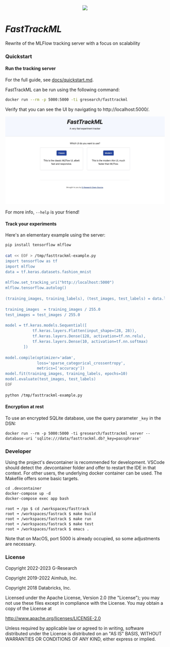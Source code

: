 <div align="center">
<img src="https://raw.githubusercontent.com/naskio/fasttrackml/main/website/static/logo/project-logo-light.svg" height="228"/>
</div>

# _FastTrackML_
Rewrite of the MLFlow tracking server with a focus on scalability

### Quickstart

#### Run the tracking server

For the full guide, see [docs/quickstart.md](docs/quickstart.md).

FastTrackML can be run using the following command:

```bash
docker run --rm -p 5000:5000 -ti gresearch/fasttrackml
```

Verify that you can see the UI by navigating to http://localhost:5000/.

![FastTrackML UI](docs/images/main_ui.jpg)

For more info, `--help` is your friend!

#### Track your experiments

Here's an elementary example using the server:

```bash
pip install tensorflow mlflow

cat << EOF > /tmp/fasttrackml-example.py
import tensorflow as tf
import mlflow
data = tf.keras.datasets.fashion_mnist

mlflow.set_tracking_uri("http://localhost:5000")
mlflow.tensorflow.autolog()

(training_images, training_labels), (test_images, test_labels) = data.load_data()

training_images  = training_images / 255.0
test_images = test_images / 255.0

model = tf.keras.models.Sequential([
            tf.keras.layers.Flatten(input_shape=(28, 28)),
            tf.keras.layers.Dense(128, activation=tf.nn.relu),
            tf.keras.layers.Dense(10, activation=tf.nn.softmax)
        ])

model.compile(optimizer='adam',
              loss='sparse_categorical_crossentropy',
              metrics=['accuracy'])
model.fit(training_images, training_labels, epochs=10)
model.evaluate(test_images, test_labels)
EOF

python /tmp/fasttrackml-example.py
```


#### Encryption at rest

To use an encrypted SQLite database, use the query parameter `_key` in the DSN:

```
docker run --rm -p 5000:5000 -ti gresearch/fasttrackml server --database-uri 'sqlite:///data/fasttrackml.db?_key=passphrase'
```

### Developer

Using the project's devcontainer is recommended for development. VSCode should detect
the .devcontainer folder and offer to restart the IDE in that context. For other users,
the underlying docker container can be used. The Makefile offers some basic targets.

```
cd .devcontainer
docker-compose up -d
docker-compose exec app bash

root ➜ /go $ cd /workspaces/fasttrack
root ➜ /workspaces/fastrack $ make build
root ➜ /workspaces/fastrack $ make run
root ➜ /workspaces/fastrack $ make test
root ➜ /workspaces/fastrack $ emacs .
```

Note that on MacOS, port 5000 is already occupied, so some adjustments are necessary.

### License

Copyright 2022-2023 G-Research

Copyright 2019-2022 Aimhub, Inc.

Copyright 2018 Databricks, Inc.

Licensed under the Apache License, Version 2.0 (the "License"); you may not use these files except in compliance with the License.
You may obtain a copy of the License at

http://www.apache.org/licenses/LICENSE-2.0

Unless required by applicable law or agreed to in writing, software
distributed under the License is distributed on an "AS IS" BASIS,
WITHOUT WARRANTIES OR CONDITIONS OF ANY KIND, either express or implied.
